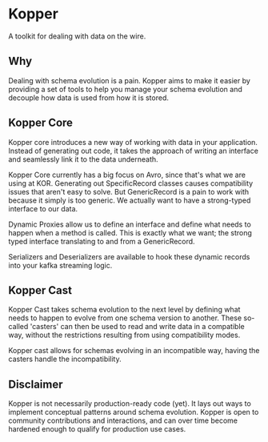 # Kopper
A toolkit for dealing with data on the wire.

## Why
Dealing with schema evolution is a pain. Kopper aims to make it easier by
providing a set of tools to help you manage your schema evolution and decouple
how data is used from how it is stored.

## Kopper Core
Kopper core introduces a new way of working with data in your application.
Instead of generating out code, it takes the approach of writing an interface
and seamlessly link it to the data underneath.

Kopper Core currently has a big focus on Avro, since that's what we are using
at KOR. Generating out SpecificRecord classes causes compatibility issues that
aren't easy to solve. But GenericRecord is a pain to work with because it simply
is too generic. We actually want to have a strong-typed interface to our data.

Dynamic Proxies allow us to define an interface and define what needs to happen
when a method is called. This is exactly what we want; the strong typed interface
translating to and from a GenericRecord.

Serializers and Deserializers are available to hook these dynamic records into
your kafka streaming logic.

## Kopper Cast
Kopper Cast takes schema evolution to the next level by defining what needs to
happen to evolve from one schema version to another. These so-called 'casters'
can then be used to read and write data in a compatible way, without the restrictions
resulting from using compatibility modes.

Kopper cast allows for schemas evolving in an incompatible way, having the casters
handle the incompatibility.

## Disclaimer
Kopper is not necessarily production-ready code (yet). It lays out ways to implement
conceptual patterns around schema evolution. Kopper is open to community
contributions and interactions, and can over time become hardened enough to
qualify for production use cases.
